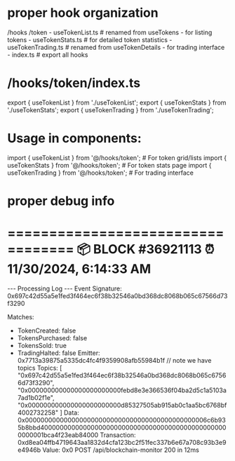 # proper hook organization
/hooks
  /token
    - useTokenList.ts      # renamed from useTokens - for listing tokens
    - useTokenStats.ts     # for detailed token statistics
    - useTokenTrading.ts   # renamed from useTokenDetails - for trading interface
    - index.ts            # export all hooks

# /hooks/token/index.ts
export { useTokenList } from './useTokenList';
export { useTokenStats } from './useTokenStats';
export { useTokenTrading } from './useTokenTrading';

# Usage in components:
import { useTokenList } from '@/hooks/token';     # For token grid/lists
import { useTokenStats } from '@/hooks/token';    # For token stats page
import { useTokenTrading } from '@/hooks/token';  # For trading interface

# proper debug info

==================================
📦 BLOCK #36921113
⏰ 11/30/2024, 6:14:33 AM
==================================

--- Processing Log ---
Event Signature: 0x697c42d55a5e1fed3f464ec6f38b32546a0bd368dc8068b065c67566d73f3290

Matches:
- TokenCreated: false
- TokensPurchased: false
- TokensSold: true
- TradingHalted: false
Emitter: 0x7713a39875a5335dc4fc4f9359908afb55984b1f
// note we have topics
Topics: [
  "0x697c42d55a5e1fed3f464ec6f38b32546a0bd368dc8068b065c67566d73f3290",
  "0x000000000000000000000000febd8e3e366536f04ba2d5c1a5103a7ad1b02f1e",
  "0x000000000000000000000000d85327505ab915ab0c1aa5bc6768bf4002732258"
]
Data: 0x00000000000000000000000000000000000000000000006c6b935b8bbd4000000000000000000000000000000000000000000000000000001bca4f23eab84000
Transaction: 0xd8ea04ffb4719643aa1832d4cfa123bc2f51fec337b6e67a708c93b3e9e4946b
Value: 0x0
 POST /api/blockchain-monitor 200 in 12ms